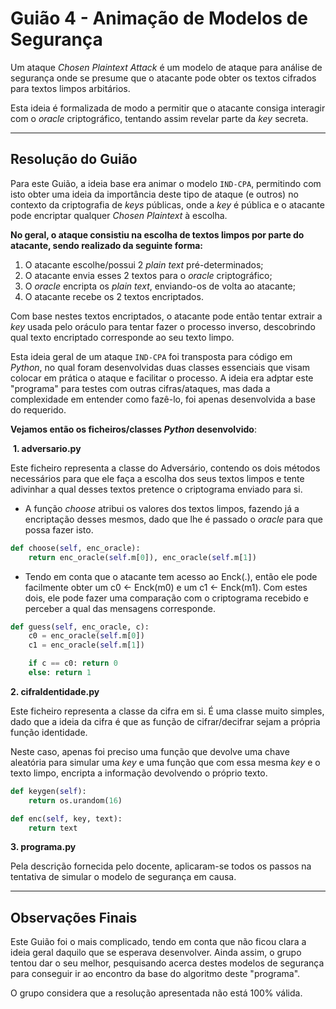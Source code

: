# Guião 4 - Animação de Modelos de Segurança

Um ataque *Chosen Plaintext Attack* é um modelo de ataque para análise de segurança onde se presume que o atacante pode obter os textos cifrados para textos limpos arbitários.

Esta ideia é formalizada de modo a permitir que o atacante consiga interagir com o *oracle* criptográfico, tentando assim revelar parte da *key* secreta.

---

## Resolução do Guião

Para este Guião, a ideia base era animar o modelo ```IND-CPA```, permitindo com isto obter uma ideia da importância deste tipo de ataque (e outros) no contexto da criptografia de *keys* públicas, onde a *key* é pública e o atacante pode encriptar qualquer *Chosen Plaintext* à escolha.



**No geral, o ataque consistiu na escolha de textos limpos por parte do atacante, sendo realizado da seguinte forma:**

1. O atacante escolhe/possui 2 *plain text* pré-determinados;
2. O atacante envia esses 2 textos para o *oracle* criptográfico;
3. O *oracle* encripta os *plain text*, enviando-os de volta ao atacante;
4. O atacante recebe os 2 textos encriptados.



Com base nestes textos encriptados, o atacante pode então tentar extrair a *key* usada pelo oráculo para tentar fazer o processo inverso, descobrindo qual texto encriptado corresponde ao seu texto limpo.

Esta ideia geral de um ataque ```IND-CPA``` foi transposta para código em *Python*, no qual foram desenvolvidas duas classes essenciais que visam colocar em prática o ataque e facilitar o processo. A ideia era adptar este "programa" para testes com outras cifras/ataques, mas dada a complexidade em entender como fazê-lo, foi apenas desenvolvida a base do requerido. 



**Vejamos então os ficheiros/classes *Python* desenvolvido**:



​	**1. adversario.py**

Este ficheiro representa a classe do Adversário, contendo os dois métodos necessários para que ele faça a escolha dos seus textos limpos e tente adivinhar a qual desses textos pretence o criptograma enviado para si.



- A função *choose* atribui os valores dos textos limpos, fazendo já a encriptação desses mesmos, dado que lhe é passado o *oracle* para que possa fazer isto.

```python
def choose(self, enc_oracle):
    return enc_oracle(self.m[0]), enc_oracle(self.m[1])
```

- Tendo em conta que o atacante tem acesso ao Enck(.), então ele pode facilmente obter um c0 <- Enck(m0) e um c1 <- Enck(m1). Com estes dois, ele pode fazer uma comparação com o criptograma recebido e perceber a qual das mensagens corresponde.

```python
def guess(self, enc_oracle, c):
    c0 = enc_oracle(self.m[0])
    c1 = enc_oracle(self.m[1])

    if c == c0: return 0
    else: return 1
```

**2. cifraIdentidade.py**

Este ficheiro representa a classe da cifra em si. É uma classe muito simples, dado que a ideia da cifra é que as função de cifrar/decifrar sejam a própria função identidade. 

Neste caso, apenas foi preciso uma função que devolve uma chave aleatória para simular uma *key* e uma função que com essa mesma *key* e o texto limpo, encripta a informação devolvendo o próprio texto.

```python
def keygen(self):
    return os.urandom(16)

def enc(self, key, text):
    return text
```

**3. programa.py**

Pela descrição fornecida pelo docente, aplicaram-se todos os passos na tentativa de simular o modelo de segurança em causa.

---

## Observações Finais

Este Guião foi o mais complicado, tendo em conta que não ficou clara a ideia geral daquilo que se esperava desenvolver. Ainda assim, o grupo tentou dar o seu melhor, pesquisando acerca destes modelos de segurança para conseguir ir ao encontro da base do algoritmo deste "programa".

O grupo considera que a resolução apresentada não está 100% válida.
